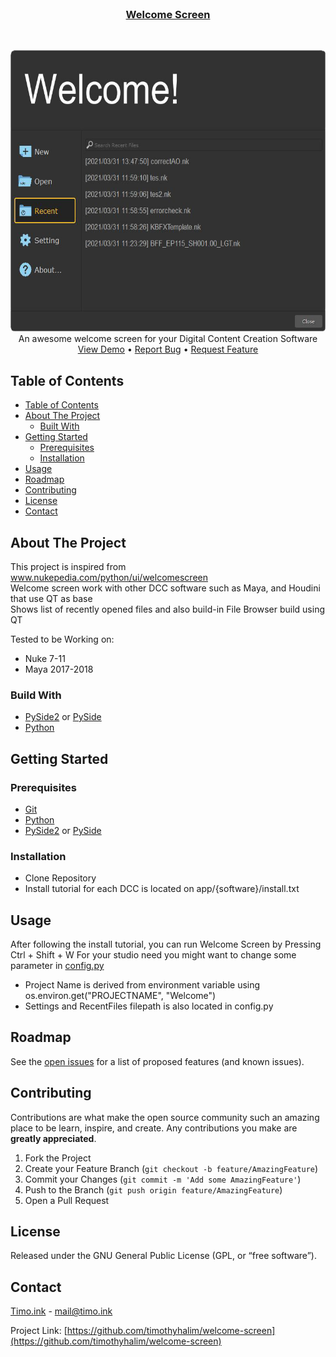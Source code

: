 <!--
repo name: welcome-screen
description: An awesome welcome screen for your Digital Content Creation Software
github name:  timothyhalim
link: https://github.com/timothyhalim/welcome-screen
logo path: 
screenshot: preview/WelcomeScreen.png
twitter: your_username
email: mail@timo.ink
-->

<!-- PROJECT LOGO -->
<br />
<h3 align="center"><a href="https://github.com/timothyhalim/welcome-screen">Welcome Screen</a></h3>
    <br>
    <p align="center">
        <a href="https://github.com/timothyhalim/welcome-screen">
            <img src="preview/WelcomeScreen.png" alt="WelcomeScreen" width="600" height="450">
        </a>
        <br>
        An awesome welcome screen for your Digital Content Creation Software
        <br>
        <a href="https://github.com/timothyhalim/welcome-screen/tree/main/preview">View Demo</a>
        •
        <a href="https://github.com/timothyhalim/welcome-screen/issues">Report Bug</a>
        •
        <a href="https://github.com/timothyhalim/welcome-screen/issues">Request Feature</a>
    </p>
</p>


<!-- TABLE OF CONTENTS -->
## Table of Contents

- [Table of Contents](#table-of-contents)
- [About The Project](#about-the-project)
  - [Built With](#built-with)
- [Getting Started](#getting-started)
  - [Prerequisites](#prerequisites)
  - [Installation](#installation)
- [Usage](#usage)
- [Roadmap](#roadmap)
- [Contributing](#contributing)
- [License](#license)
- [Contact](#contact)


<!-- ABOUT THE PROJECT -->
## About The Project

This project is inspired from www.nukepedia.com/python/ui/welcomescreen <br>
Welcome screen work with other DCC software such as Maya, and Houdini that use QT as base <br>
Shows list of recently opened files and also build-in File Browser build using QT <br>

Tested to be Working on:
* Nuke 7-11
* Maya 2017-2018

### Build With
* [PySide2]() or [PySide]()
* [Python]()

<!-- GETTING STARTED -->
## Getting Started

### Prerequisites
* [Git]()
* [Python]()
* [PySide2]() or [PySide]()

### Installation
* Clone Repository
* Install tutorial for each DCC is located on app/{software}/install.txt

<!-- Usage -->
## Usage
After following the install tutorial, you can run Welcome Screen by Pressing Ctrl + Shift + W
For your studio need you might want to change some parameter in <a href="https://github.com/timothyhalim/welcome-screen/blob/main/config.py">config.py</a> 

* Project Name is derived from environment variable using os.environ.get("PROJECTNAME", "Welcome")
* Settings and RecentFiles filepath is also located in config.py

<!-- ROADMAP -->
## Roadmap

See the [open issues](https://github.com/timothyhalim/welcome-screen/issues) for a list of proposed features (and known issues).

<!-- CONTRIBUTING -->
## Contributing

Contributions are what make the open source community such an amazing place to be learn, inspire, and create. Any contributions you make are **greatly appreciated**.

1. Fork the Project
2. Create your Feature Branch (`git checkout -b feature/AmazingFeature`)
3. Commit your Changes (`git commit -m 'Add some AmazingFeature'`)
4. Push to the Branch (`git push origin feature/AmazingFeature`)
5. Open a Pull Request

<!-- LICENSE -->
## License

Released under the GNU General Public License (GPL, or “free software”).

<!-- CONTACT -->
## Contact

<a href="https://timo.ink/">Timo.ink</a> - mail@timo.ink

Project Link: [https://github.com/timothyhalim/welcome-screen](https://github.com/timothyhalim/welcome-screen)

